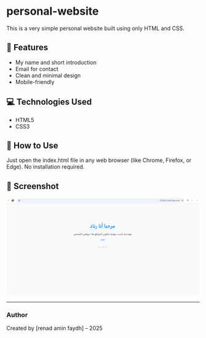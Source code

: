 # personal-website

This is a very simple personal website built using only HTML and CSS.

## 🌟 Features

- My name and short introduction
- Email for contact
- Clean and minimal design
- Mobile-friendly

## 💻 Technologies Used

- HTML5
- CSS3

## 🚀 How to Use

Just open the index.html file in any web browser (like Chrome, Firefox, or Edge). No installation required.

## 📸 Screenshot

![Website Screenshot](website.png)

---

### Author

Created by [renad amin faydh] – 2025
